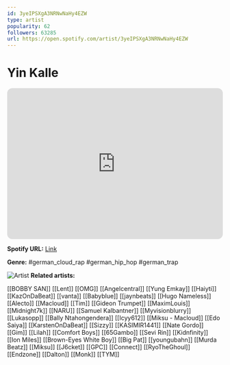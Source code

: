 ```yaml
---
id: 3yeIPSXgA3NRNwNaHy4EZW
type: artist
popularity: 62
followers: 63285
url: https://open.spotify.com/artist/3yeIPSXgA3NRNwNaHy4EZW
---
```

# Yin Kalle

<iframe style="border-radius:12px" src="https://open.spotify.com/embed/artist/3yeIPSXgA3NRNwNaHy4EZW" width="100%" height="352" frameBorder="0" allowfullscreen="" allow="autoplay; clipboard-write; encrypted-media; fullscreen; picture-in-picture" loading="lazy"></iframe>

**Spotify URL:** [Link](https://open.spotify.com/artist/3yeIPSXgA3NRNwNaHy4EZW)

**Genre:**  #german_cloud_rap #german_hip_hop #german_trap

![Artist](https://i.scdn.co/image/ab6761610000e5ebeeffe5c8e64031a15a827596)
**Related artists:**

[[BOBBY SAN]]
[[Lent]]
[[OMG]]
[[Angelcentral]]
[[Yung Emkay]]
[[Haiyti]]
[[KazOnDaBeat]]
[[vanta]]
[[Babyblue]]
[[jaynbeats]]
[[Hugo Nameless]]
[[Alecto]]
[[Macloud]]
[[Tim]]
[[Gideon Trumpet]]
[[MaximLouis]]
[[Midnight7k]]
[[NARU]]
[[Samuel Kalbantner]]
[[Myvisionblurry]]
[[Lukasopp]]
[[Bally Ntahongendera]]
[[Icyy612]]
[[Miksu - Macloud]]
[[Edo Saiya]]
[[KarstenOnDaBeat]]
[[Sizzy]]
[[KASIMIR1441]]
[[Nate Gordo]]
[[Gim]]
[[Lilah]]
[[Comfort Boys]]
[[65Gambo]]
[[Sevi Rin]]
[[Kidnfinity]]
[[Ion Miles]]
[[Brown-Eyes White Boy]]
[[Big Pat]]
[[youngubahn]]
[[Murda Beatz]]
[[Miksu]]
[[J6cket]]
[[GPC]]
[[Connect]]
[[RyoTheGhoul]]
[[Endzone]]
[[Dalton]]
[[Monk]]
[[TYM]]
